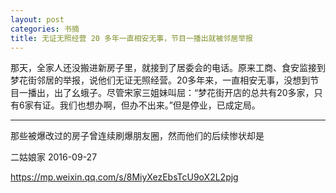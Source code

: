 ```yaml
---
layout: post
categories: 书摘
title: 无证无照经营 20 多年一直相安无事，节目一播出就被邻居举报
---
```


那天，全家人还没搬进新房子里，就接到了居委会的电话。原来工商、食安监接到梦花街邻居的举报，说他们无证无照经营。20多年来，一直相安无事，没想到节目一播出，出了幺蛾子。尽管宋家三姐妹叫屈：“梦花街开店的总共有20多家，只有6家有证。我们也想办啊，但办不出来。”但是停业，已成定局。

---

那些被爆改过的房子曾连续刷爆朋友圈，然而他们的后续惨状却是

二姑娘家  2016-09-27

https://mp.weixin.qq.com/s/8MiyXezEbsTcU9oX2L2pjg
